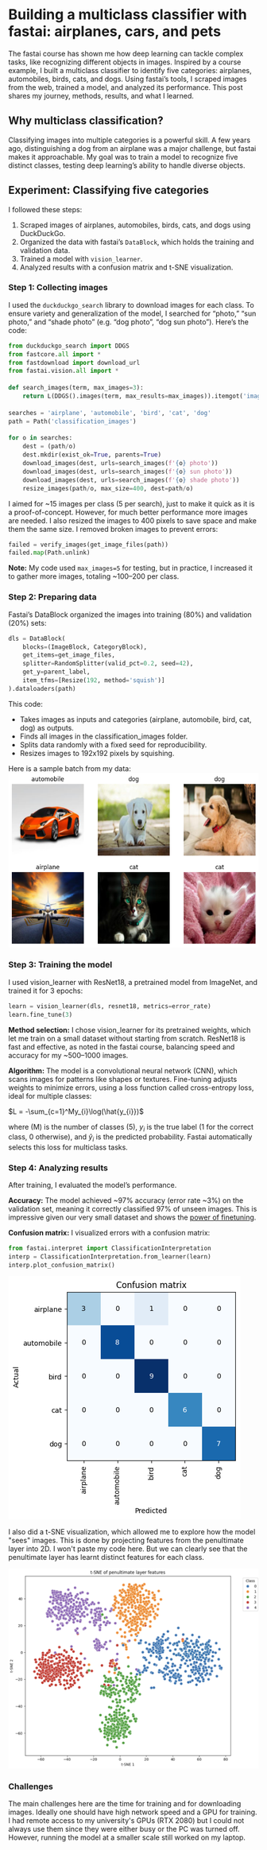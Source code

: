 # Building a multiclass classifier with fastai: airplanes, cars, and pets

The fastai course has shown me how deep learning can tackle complex tasks, like recognizing different objects in images. Inspired by a course example, I built a multiclass classifier to identify five categories: airplanes, automobiles, birds, cats, and dogs. Using fastai’s tools, I scraped images from the web, trained a model, and analyzed its performance. This post shares my journey, methods, results, and what I learned.

## Why multiclass classification?

Classifying images into multiple categories is a powerful skill. A few years ago, distinguishing a dog from an airplane was a major challenge, but fastai makes it approachable. My goal was to train a model to recognize five distinct classes, testing deep learning’s ability to handle diverse objects.

## Experiment: Classifying five categories

I followed these steps:
1. Scraped images of airplanes, automobiles, birds, cats, and dogs using DuckDuckGo.
2. Organized the data with fastai’s `DataBlock`, which holds the training and validation data.
3. Trained a model with `vision_learner`.
4. Analyzed results with a confusion matrix and t-SNE visualization.

### Step 1: Collecting images
I used the `duckduckgo_search` library to download images for each class. To ensure variety and generalization of the model, I searched for “photo,” “sun photo,” and “shade photo” (e.g. “dog photo”, “dog sun photo”). Here’s the code:

```python
from duckduckgo_search import DDGS
from fastcore.all import *
from fastdownload import download_url
from fastai.vision.all import *

def search_images(term, max_images=3):
    return L(DDGS().images(term, max_results=max_images)).itemgot('image')

searches = 'airplane', 'automobile', 'bird', 'cat', 'dog'
path = Path('classification_images')

for o in searches:
    dest = (path/o)
    dest.mkdir(exist_ok=True, parents=True)
    download_images(dest, urls=search_images(f'{o} photo'))
    download_images(dest, urls=search_images(f'{o} sun photo'))
    download_images(dest, urls=search_images(f'{o} shade photo'))
    resize_images(path/o, max_size=400, dest=path/o)
```

I aimed for ~15 images per class (5 per search), just to make it quick as it is a proof-of-concept. However, for much better performance more images are needed. I also resized the images to 400 pixels to save space and make them the same size. I removed broken images to prevent errors:

```python
failed = verify_images(get_image_files(path))
failed.map(Path.unlink)
```

**Note:** My code used `max_images=5` for testing, but in practice, I increased it to gather more images, totaling ~100–200 per class.

### Step 2: Preparing data
Fastai’s DataBlock organized the images into training (80%) and validation (20%) sets:

```python
dls = DataBlock(
    blocks=(ImageBlock, CategoryBlock),
    get_items=get_image_files,
    splitter=RandomSplitter(valid_pct=0.2, seed=42),
    get_y=parent_label,
    item_tfms=[Resize(192, method='squish')]
).dataloaders(path)
```

This code:
* Takes images as inputs and categories (airplane, automobile, bird, cat, dog) as outputs.
* Finds all images in the classification_images folder.
* Splits data randomly with a fixed seed for reproducibility.
* Resizes images to 192x192 pixels by squishing.

Here is a sample batch from my data:
![batch](/images/batch_example.png)

### Step 3: Training the model
I used vision_learner with ResNet18, a pretrained model from ImageNet, and trained it for 3 epochs:
```python
learn = vision_learner(dls, resnet18, metrics=error_rate)
learn.fine_tune(3)
```

**Method selection:** I chose vision_learner for its pretrained weights, which let me train on a small dataset without starting from scratch. ResNet18 is fast and effective, as noted in the fastai course, balancing speed and accuracy for my ~500–1000 images.

**Algorithm:** The model is a convolutional neural network (CNN), which scans images for patterns like shapes or textures. Fine-tuning adjusts weights to minimize errors, using a loss function called cross-entropy loss, ideal for multiple classes:

$L = -\sum_{c=1}^My_{i}\log(\hat{y_{i}})$

where (M) is the number of classes (5), $y_{i}$ is the true label (1 for the correct class, 0 otherwise), and $\hat{y}_i$ is the predicted probability. Fastai automatically selects this loss for multiclass tasks.

### Step 4: Analyzing results
After training, I evaluated the model’s performance.

**Accuracy:** The model achieved ~97% accuracy (error rate ~3%) on the validation set, meaning it correctly classified 97% of unseen images. This is impressive given our very small dataset and shows the [power of finetuning](https://filiporestav.github.io/2025/04/06/what-is-finetuning-and-why-pretrained-models.html).

**Confusion matrix:** I visualized errors with a confusion matrix:

```python
from fastai.interpret import ClassificationInterpretation
interp = ClassificationInterpretation.from_learner(learn)
interp.plot_confusion_matrix()
```

![small_cf](/images/small_cf.png)

I also did a t-SNE visualization, which allowed me to explore how the model "sees" images. This is done by projecting features from the penultimate layer into 2D. I won't paste my code here. But we can clearly see that the penultimate layer has learnt distinct features for each class.

![t-sne](/images/tsne-second-to-last.png)

### Challenges
The main challenges here are the time for training and for downloading images. Ideally one should have high network speed and a GPU for training. I had remote access to my university's GPUs (RTX 2080) but I could not always use them since they were either busy or the PC was turned off. However, running the model at a smaller scale still worked on my laptop.
